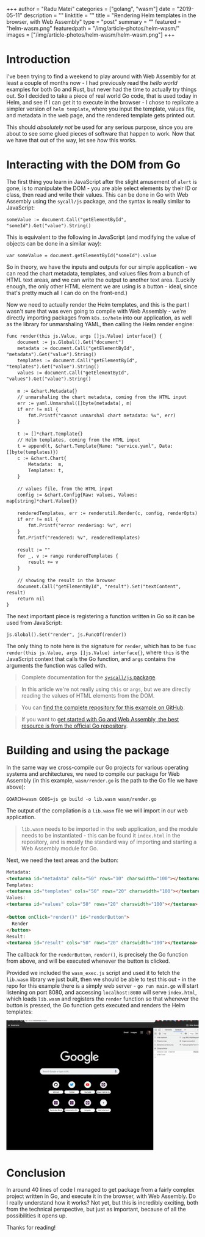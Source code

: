 +++
author = "Radu Matei"
categories = ["golang", "wasm"]
date = "2019-05-11"
description = ""
linktitle = ""
title = "Rendering Helm templates in the browser, with Web Assembly"
type = "post"
summary = ""
featured = "helm-wasm.png"
featuredpath = "/img/article-photos/helm-wasm/"
images = ["/img/article-photos/helm-wasm/helm-wasm.png"]
+++

# Introduction

I've been trying to find a weekend to play around with Web Assembly for at least a couple of months now - I had previously read the _hello world_ examples for both Go and Rust, but never had the time to actually try things out. So I decided to take a piece of real world Go code, that is used today in Helm, and see if I can get it to execute in the browser - I chose to replicate a simpler version of `helm template`, where you input the template, values file, and metadata in the web page, and the rendered template gets printed out.

This should _absolutely not_ be used for any serious purpose, since you are about to see some glued pieces of software that happen to work. Now that we have that out of the way, let see _how_ this works.

# Interacting with the DOM from Go

The first thing you learn in JavaScript after the slight amusement of `alert` is gone, is to manipulate the DOM - you are able select elements by their ID or class, then read and write their values.
This can be done in Go with Web Assembly using the `sycall/js` package, and the syntax is really similar to JavaScript:

```
someValue := document.Call("getElementById", "someId").Get("value").String()
```

This is equivalent to the following in JavaScript (and modifying the value of objects can be done in a similar way):

```
var someValue = document.getElementById("someId").value
```

So in theory, we have the inputs and outputs for our simple application - we can read the chart metadata, templates, and values files from a bunch of HTML text areas, and we can write the output to another text area. (Luckily enough, the only other HTML element we are using is a button - ideal, since that's pretty much all I can do on the front-end.)

Now we need to actually render the Helm templates, and this is the part I wasn't sure that was even going to compile with Web Assembly - we're directly importing packages from `k8s.io/helm` into our application, as well as the library for unmarshaling YAML, then calling the Helm render engine:

```golang
func render(this js.Value, args []js.Value) interface{} {
	document := js.Global().Get("document")
	metadata := document.Call("getElementById", "metadata").Get("value").String()
	templates := document.Call("getElementById", "templates").Get("value").String()
	values := document.Call("getElementById", "values").Get("value").String()

    m := &chart.Metadata{}
    // unmarshaling the chart metadata, coming from the HTML input
	err := yaml.Unmarshal([]byte(metadata), m)
	if err != nil {
		fmt.Printf("cannot unmarshal chart metadata: %v", err)
	}

    t := []*chart.Template{}
    // Helm templates, coming from the HTML input
	t = append(t, &chart.Template{Name: "service.yaml", Data: []byte(templates)})
	c := &chart.Chart{
		Metadata:  m,
		Templates: t,
    }

    // values file, from the HTML input
	config := &chart.Config{Raw: values, Values: map[string]*chart.Value{}}

	renderedTemplates, err := renderutil.Render(c, config, renderOpts)
	if err != nil {
		fmt.Printf("error rendering: %v", err)
	}
	fmt.Printf("rendered: %v", renderedTemplates)

	result := ""
	for _, v := range renderedTemplates {
		result += v
	}

    // showing the result in the browser
	document.Call("getElementById", "result").Set("textContent", result)
	return nil
}
```

The next important piece is registering a function written in Go so it can be used from JavaScript:

```
js.Global().Set("render", js.FuncOf(render))
```

The only thing to note here is the signature for `render`, which has to be `func render(this js.Value, args []js.Value) interface{}`, where `this` is the JavaScript context that calls the Go function, and `args` contains the arguments the function was called with.

> Complete documentation for the [`syscall/js` package](https://godoc.org/syscall/js).

> In this article we're not really using `this` or `args`, but we are directly reading the values of HTML elements from the DOM.

> You can [find the complete repository for this example on GitHub](https://github.com/radu-matei/helm-template-wasm).

> If you want to [get started with Go and Web Assembly, the best resource is from the official Go repository](https://github.com/golang/go/wiki/WebAssembly).

# Building and using the package

In the same way we cross-compile our Go projects for various operating systems and architectures, we need to compile our package for Web Assembly (in this example, `wasm/render.go` is the path to the Go file we have above):

`GOARCH=wasm GOOS=js go build -o lib.wasm wasm/render.go`

The output of the compilation is a `lib.wasm` file we will import in our web application.

> `lib.wasm` needs to be imported in the web application, and the module needs to be instantiated - this can be found it `index.html` in the repository, and is mostly the standard way of importing and starting a Web Assembly module for Go.

Next, we need the text areas and the button:

```html
Metadata:
<textarea id="metadata" cols="50" rows="10" charswidth="100"></textarea>
Templates:
<textarea id="templates" cols="50" rows="20" charswidth="100"></textarea>
Values:
<textarea id="values" cols="50" rows="20" charswidth="100"></textarea>

<button onClick="render()" id="renderButton">
  Render
</button>
Result:
<textarea id="result" cols="50" rows="20" charswidth="100"></textarea>
```

The callback for the `renderButton`, `render()`, is precisely the Go function from above, and will be executed whenever the button is clicked.

Provided we included the `wasm_exec.js` script and used it to fetch the `lib.wasm` library we just built, then we should be able to test this out - in the repo for this example there is a simply web server - `go run main.go` will start listening on port 8080, and accessing `localhost:8080` will serve `index.html`, which loads `lib.wasm` and registers the `render` function so that whenever the button is pressed, the Go function gets executed and renders the Helm templates:

![](/img/article-photos/helm-wasm/helm-wasm.gif)

# Conclusion

In around 40 lines of code I managed to get package from a fairly complex project written in Go, and execute it in the browser, with Web Assembly. Do I really understand how it works? Not yet, but this is incredibly exciting, both from the technical perspective, but just as important, because of all the possibilities it opens up.

Thanks for reading!
